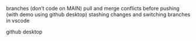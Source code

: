 branches (don’t code on MAIN)
pull and merge conflicts before pushing (with demo using github desktop)
stashing changes and switching branches in vscode

github desktop
